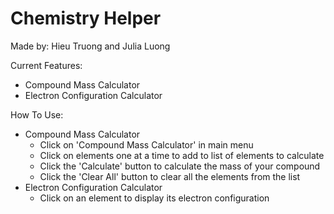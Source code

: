 # Chemistry Helper
Made by: Hieu Truong and Julia Luong

Current Features:
- Compound Mass Calculator
- Electron Configuration Calculator

How To Use:
- Compound Mass Calculator
  - Click on 'Compound Mass Calculator' in main menu
  - Click on elements one at a time to add to list of elements to calculate
  - Click the 'Calculate' button to calculate the mass of your compound
  - Click the 'Clear All' button to clear all the elements from the list
- Electron Configuration Calculator
  - Click on an element to display its electron configuration
